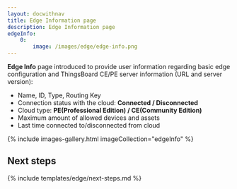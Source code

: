 ```yaml
---
layout: docwithnav
title: Edge Information page
description: Edge Information page
edgeInfo:
    0:
        image: /images/edge/edge-info.png
---
```


**Edge Info** page introduced to provide user information regarding basic edge configuration and ThingsBoard CE/PE server information (URL and server version): 
* Name, ID, Type, Routing Key
* Connection status with the cloud: **Connected / Disconnected**
* Cloud type: **PE(Professional Edition) / CE(Community Edition)**
* Maximum amount of allowed devices and assets
* Last time connected to/disconnected from cloud

{% include images-gallery.html imageCollection="edgeInfo" %}

## Next steps

{% include templates/edge/next-steps.md %}